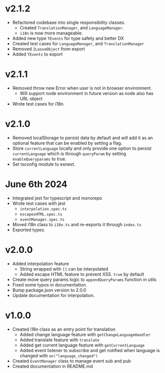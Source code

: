 # v2.1.2

- Refactored codebase into single responsibility classes.
  - Created `TranslationManager`, and `LanguageManager`.
  - `i18n` is now more manageable.
- Added new type `TEvents` for type safety and better DX
- Created test cases for `LanguageManager`, and `TranslationManager`
- Removed `ILooseObject` from export
- Added `TEvents` to export

# v2.1.1

- Removed throw new Error when user is not in browser environment.
  - Will support node environment in future version as node also has URL object
- Wrote test cases for i18n.

# v2.1.0

- Removed localStorage to persist data by default and will add it as an optional feature that can be enabled by setting a flag.
- Store `currentLanguage` locally and only provide one option to persist `currentLanguage` which is through `queryParam` by setting `enableQueryparams` to true.
- Set tsconfig module to esnext.

# June 6th 2024

- Integrated jest for typescript and monorepo
- Wrote test cases with jest
  - `interpolation.spec.ts`
  - `escapesHTML.spec.ts`
  - `eventManager.spec.ts`
- Moved i18n class to `i18n.ts` and re-exports it through `index.ts`
- Exported types.

# v2.0.0

- Added interpolation feature
  - String wrapped with `[]` can be interpolated
  - Added escape HTML feature to prevent XSS. `true` by default
- Create move query params logic to `appendQueryParams` function in utils
- Fixed some typos in documentation.
- Bump package.json version to 2.0.0
- Update documentation for interpolation.

# v1.0.0

- Created i18n class as an entry point for translation
  - Added change language feature with `getChangeLanguageHandler`
  - Added translate feature with `translate`
  - Added get current language feature with `getCurrentLanguage`
  - Added event listener to subscribe and get notified when language is changed with `on("language_changed")`
- Created `EventManager` class to manage event sub and pub
- Created documentation in README.md
